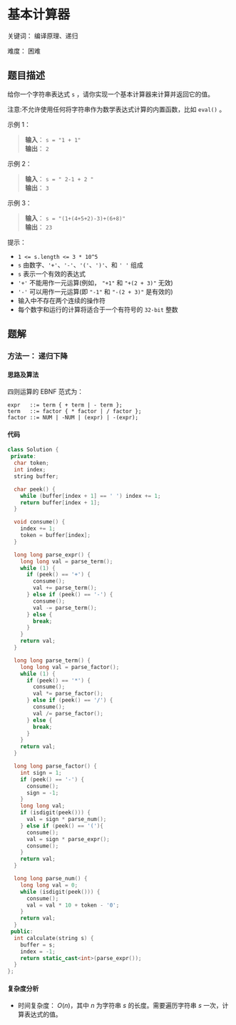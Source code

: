# 基本计算器

关键词： 编译原理、递归

难度： 困难

## 题目描述

给你一个字符串表达式 `s` ，请你实现一个基本计算器来计算并返回它的值。

注意:不允许使用任何将字符串作为数学表达式计算的内置函数，比如 `eval()` 。

示例 1：

>**输入**： `s = "1 + 1"` <br>
**输出**： `2`

示例 2：

>**输入**： `s = " 2-1 + 2 "` <br>
**输出**： `3`

示例 3：

>**输入**： `s = "(1+(4+5+2)-3)+(6+8)"` <br>
**输出**： `23`

提示：

* `1 <= s.length <= 3 * 10^5`
* `s` 由数字、`'+'`、`'-'`、`'('`、`')'`、和 `' '` 组成
* `s` 表示一个有效的表达式
* `'+'` 不能用作一元运算(例如， `"+1"` 和 `"+(2 + 3)"` 无效)
* `'-'` 可以用作一元运算(即 `"-1"` 和 `"-(2 + 3)"` 是有效的)
* 输入中不存在两个连续的操作符
* 每个数字和运行的计算将适合于一个有符号的 `32-bit` 整数

## 题解

### 方法一： 递归下降

#### 思路及算法

四则运算的 EBNF 范式为：

```EBNF
expr   ::= term { + term | - term };
term   ::= factor { * factor | / factor };
factor ::= NUM | -NUM | (expr) | -(expr);
```

#### 代码

```cpp
class Solution {
 private:
  char token;
  int index;
  string buffer;

  char peek() {
    while (buffer[index + 1] == ' ') index += 1;
    return buffer[index + 1];
  }

  void consume() {
    index += 1;
    token = buffer[index];
  }

  long long parse_expr() {
    long long val = parse_term();
    while (1) {
      if (peek() == '+') {
        consume();
        val += parse_term();
      } else if (peek() == '-') {
        consume();
        val -= parse_term();
      } else {
        break;
      }
    }
    return val;
  }

  long long parse_term() {
    long long val = parse_factor();
    while (1) {
      if (peek() == '*') {
        consume();
        val *= parse_factor();
      } else if (peek() == '/') {
        consume();
        val /= parse_factor();
      } else {
        break;
      }
    }
    return val;
  }

  long long parse_factor() {
    int sign = 1;
    if (peek() == '-') {
      consume();
      sign = -1;
    }
    long long val;
    if (isdigit(peek())) {
      val = sign * parse_num();
    } else if (peek() == '('){
      consume();
      val = sign * parse_expr();
      consume();
    }
    return val;
  }

  long long parse_num() {
    long long val = 0;
    while (isdigit(peek())) {
      consume();
      val = val * 10 + token - '0';
    }
    return val;
  }
 public:
  int calculate(string s) {
    buffer = s;
    index = -1;
    return static_cast<int>(parse_expr());
  }
};
```

#### 复杂度分析

* 时间复杂度： $O(n)$，其中 $n$ 为字符串 $s$ 的长度。需要遍历字符串 $s$ 一次，计算表达式的值。